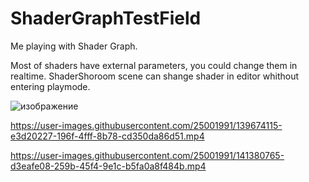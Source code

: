 # ShaderGraphTestField
Me playing with Shader Graph.

Most of shaders have external parameters, you could change them in realtime.
ShaderShoroom scene can shange shader in editor whithout entering playmode.

![изображение](https://user-images.githubusercontent.com/25001991/139558531-9511c20d-82bd-4d00-86db-dbe7bf6d8dc9.png)




https://user-images.githubusercontent.com/25001991/139674115-e3d20227-196f-4fff-8b78-cd350da86d51.mp4

https://user-images.githubusercontent.com/25001991/141380765-d3eafe08-259b-45f4-9e1c-b5fa0a8f484b.mp4

